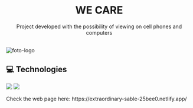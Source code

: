 <h1 align="center">WE CARE</h1>
<p align="center" >Project developed with the possibility of viewing on cell phones and computers</p>
<br>

<img src="https://github.com/DaniloPereira8/Project-We-Care/blob/master/assets/we%20care%20project.png" alt="foto-logo">
<br>

## :computer: Technologies

<img src="https://img.shields.io/badge/HTML5-E34F26?style=for-the-badge&logo=html5&logoColor=white">
<img src="https://img.shields.io/badge/CSS3-1572B6?style=for-the-badge&logo=css3&logoColor=white">

<p>Check the web page here: https://extraordinary-sable-25bee0.netlify.app/</p>
